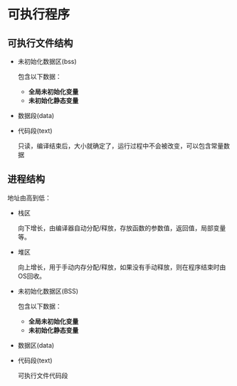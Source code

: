 # 可执行程序



## 可执行文件结构

- 未初始化数据区(bss)

  包含以下数据：

  - **全局未初始化变量**
  - **未初始化静态变量**

- 数据段(data)

- 代码段(text)

  只读，编译结束后，大小就确定了，运行过程中不会被改变，可以包含常量数据



## 进程结构

地址由高到低：

- 栈区

  向下增长，由编译器自动分配/释放，存放函数的参数值，返回值，局部变量等。

- 堆区

  向上增长，用于手动内存分配/释放，如果没有手动释放，则在程序结束时由OS回收。

- 未初始化数据区(BSS)

  包含以下数据：

  - **全局未初始化变量**
  - **未初始化静态变量**

- 数据区(data)

- 代码段(text)

  可执行文件代码段